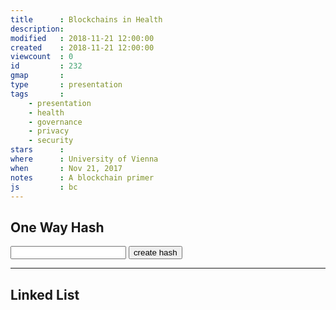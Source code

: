 ```yaml
---
title      : Blockchains in Health
description: 
modified   : 2018-11-21 12:00:00
created    : 2018-11-21 12:00:00
viewcount  : 0
id         : 232
gmap       : 
type       : presentation
tags       :
    - presentation
    - health
    - governance
    - privacy
    - security
stars      : 
where      : University of Vienna
when       : Nov 21, 2017
notes      : A blockchain primer
js         : bc
---
```


## One Way Hash

<input type="text" name="textString"> <button id="createHash">create hash</button>

<div id="textStringHash"></div>

---

## Linked List

